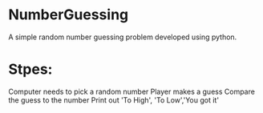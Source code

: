 # NumberGuessing
A simple random number guessing problem developed using python.
# Stpes:
Computer needs to pick a random number
Player makes a guess
Compare the guess to the number
Print out 'To High', 'To Low','You got it'

